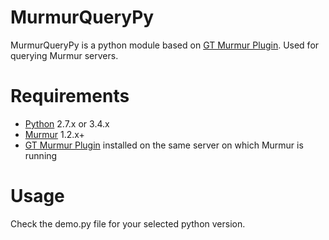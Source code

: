 # MurmurQueryPy
MurmurQueryPy is a python module based on [GT Murmur Plugin](http://www.gametracker.com/downloads/gtmurmurplugin.php). Used for querying Murmur servers.

# Requirements
* [Python](https://www.python.org/downloads/) 2.7.x or 3.4.x
* [Murmur](http://mumble.sourceforge.net/) 1.2.x+
* [GT Murmur Plugin](http://www.gametracker.com/downloads/gtmurmurplugin.php) installed on the same server on which Murmur is running

# Usage
Check the demo.py file for your selected python version.
